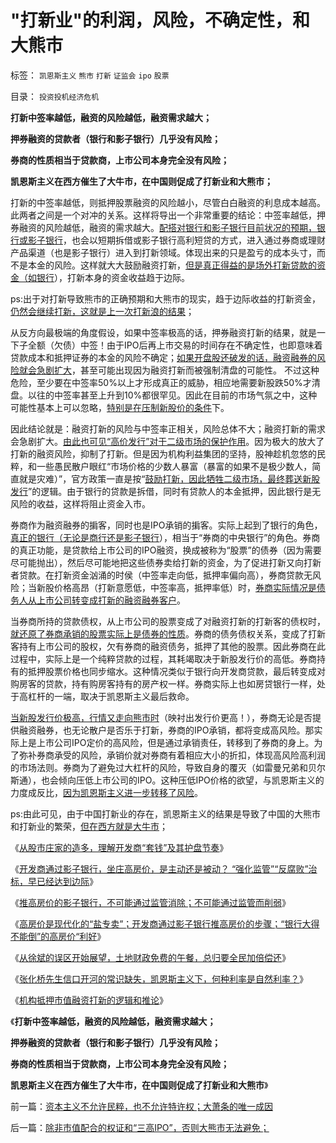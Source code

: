 # &quot;打新业&quot;的利润，风险，不确定性，和大熊市

标签： `凯恩斯主义` `熊市` `打新` `证监会` `ipo` `股票` 

目录： `投资投机经济危机`

**打新中签率越低，融资的风险越低，融资需求越大；**

**押券融资的贷款者（银行和影子银行）几乎没有风险；**

**券商的性质相当于贷款商，上市公司本身完全没有风险；**

**凯恩斯主义在西方催生了大牛市，在中国则促成了打新业和大熊市；**

打新的中签率越低，则抵押股票融资的风险越小，尽管白白融资的利息成本越高。此两者之间是一个对冲的关系。这样将导出一个非常重要的结论：中签率越低，押券融资的风险越低，融资的需求越大。[配搭对银行和影子银行目前状况的预期，银行或影子银行](../../../2013/10/16/影子银行不是地下银行，影子银行流入炒房业，高房价呈癌症恶化.md)，也会以短期拆借或影子银行高利短贷的方式，进入通过券商或理财产品渠道（也是影子银行）进入到打新领域。体现出来的只是盈亏的成本头寸，而不是本金的风险。这样就大大鼓励融资打新，[但是真正得益的是场外打新贷款的资金（如银行](../../../2012/1/12/特权机构的“打新”是凶残的暴政.md)），打新本身的资金收益趋于边际。

ps:出于对打新导致熊市的正确预期和大熊市的现实，趋于边际收益的打新资金，[仍然会继续打新，这就是上一次打新浪的结果](../../../2012/1/11/打新是“圈钱政策”食利者，利益归于金融垄断机构；.md)；

从反方向最极端的角度假设，如果中签率极高的话，押券融资打新的结果，就是一下子全额（欠债）中签！由于IPO后再上市交易的时间存在不确定性，也即意味着贷款成本和抵押证券的本金的风险不确定；[如果开盘股还破发的话，融资融券的风险就会急剧扩大](../../../2012/1/12/新股强制市盈率越低，二级市场失血越大.md)，甚至可能出现因为融资打新而被强制清盘的可能性。
不过这种危险，至少要在中签率50%以上才形成真正的威胁，相应地需要新股跌50%才清盘。以往的中签率甚至上升到10%都很罕见。因此在目前的市场气氛之中，这种可能性基本上可以忽略，[特别是在压制新股价的条件](../../../2013/12/2/IPO不是利空，&nbsp;限制新股高价承销，才是利空.md)下。

因此结论就是：融资打新的风险与中签率正相关，风险总体不大；融资打新的需求会急剧扩大。[由此也可见“高价发行”对于二级市场的保护作用](../../../2013/5/17/新股三高发行，牛市才能健康长久.md)。因为极大的放大了打新的融资风险，抑制了打新。但是因为机构利益集团的坚持，股神趁机忽悠的民粹，和一些愚民散户眼红“市场价格的少数人暴富（暴富的如果不是极少数人，简直就是灾难）”，官方政策一直是按“[鼓励打新，因此牺牲二级市场，最终葬送新股发行](../../../2013/12/2/被中国专家歪曲的里根主义，有中国特色的供给学派.md)”的逻辑。由于银行的贷款是拆借，同时有贷款人的本金抵押，因此银行是无风险的收益，这样将阻止资金入市。

券商作为融资融券的掮客，同时也是IPO承销的掮客。实际上起到了银行的角色，[真正的银行（无论是商行还是影子银行](../../../2013/10/15/炒房业的主要资金，肯定是国有垄断银行的地下信贷.md)），相当于“券商的中央银行”的角色。券商的真正功能，是贷款给上市公司的IPO融资，换成被称为“股票”的债券（因为需要尽可能抛出），然后尽可能地把这些债券卖给打新的资金，为了促进打新又向打新者贷款。在打新资金汹涌的时侯（中签率走向低，抵押率偏向高），券商贷款无风险；当新股价格高昂（打新意愿低，中签率高，抵押率低）时，[券商实际情况是债务人从上市公司转变成打新的融资融券客户](../../../2012/1/30/新股改革从取缔“机构无风险垄断暴利特权”入手.md)。

当券商所持的贷款债权，从上市公司的股票变成了对融资打新的打新客的债权时，[就还原了券商承销的股票实际上是债券的性质](../../../2013/12/2/IPO不是利空，&nbsp;限制新股高价承销，才是利空.md)。券商的债务债权关系，变成了打新客持有上市公司的股权，欠有券商的融资债务，抵押了其他的股票。因此券商在此过程中，实际上是一个纯粹贷款的过程，其耗竭取决于新股发行价的高低。券商持有的抵押股票价格也同步缩水。这种情况类似于银行向开发商贷款，最后转变成对购房客的贷款，持有购房客持有的房产权一样。券商实际上也如房贷银行一样，处于高杠杆的一端，取决于凯恩斯主义最后救命。

[当新股发行价极高，行情又走向熊市时](../../../2013/12/16/肖钢的政策重点是新三板，如何判定其利好？利空？.md)（映衬出发行价更高！），券商无论是否提供融资融券，也无论散户是否乐于打新，券商的IPO承销，都将变成高风险。那实际上是上市公司IPO定价的高风险，但是通过承销责任，转移到了券商的身上。为了弥补券商承受的风险，承销价就对券商有着相应大小的折扣，体现高风险高利润的市场法则。券商为了避免过大杠杆的风险，导致自身的覆灭（如雷曼兄弟和贝尔斯通），也会倾向压低上市公司的IPO。这种压低IPO价格的欲望，与凯恩斯主义的力度成反比，[因为凯恩斯主义进一步转移了风险](../../../2013/7/24/凯恩斯主义的大牛市和大萧条，大混蛋和大笨蛋.md)。

ps:由此可见，由于中国打新业的存在，凯恩斯主义的结果是导致了中国的大熊市和打新业的繁荣，[但在西方就是大牛市](../../../2012/1/8/没有凯恩斯主义就没有股神.md)；





《[从股市庄家的造多，理解开发商“套钱”及其护盘节奏](../../../2013/11/23/从股市庄家的造多，理解开发商“套钱”及其护盘节奏.md)》

《[开发商通过影子银行，坐庄高房价，是主动还是被动？
“强化监管”“反腐败”治标，早已经达到边际](../../../2013/11/30/指望通过“强化监管”“反腐败”治标，早已经达到边际；.md)》

《[推高房价的影子银行，不可能通过监管消除；不可能通过监管而削弱](../../../2013/12/4/推高房价的影子银行，不可能通过监管消除或削弱.md)》

《[高房价是现代化的“盐专卖”；开发商通过影子银行推高房价的步骤；“银行大得不能倒”的高房价“利好](../../../2013/12/7/高房价是现代化的“盐专卖”，惩罚开发商，不可能降低盐价.md)》

《[从徐斌的误区开始展望，土地财政免费的午餐，总归要全民加倍偿还](../../../2014/1/1/从徐斌的误区开始，展望2014年的宏观经济面.md)》

《[张化桥先生信口开河的常识缺失，凯恩斯主义下，何种利率是自然利率？](../../../2014/1/2/张化桥先生信口开河的常识缺失.md)》

《[机构抵押市值融资打新的逻辑和推论](../../../2014/1/7/机构抵押市值融资打新的逻辑和推论.md)》

《**打新中签率越低，融资的风险越低，融资需求越大；**

**押券融资的贷款者（银行和影子银行）几乎没有风险；**

**券商的性质相当于贷款商，上市公司本身完全没有风险；**

**凯恩斯主义在西方催生了大牛市，在中国则促成了打新业和大熊市**》



前一篇：[资本主义不允许民粹，也不允许特许权；大萧条的唯一成因](../../../2014/1/10/资本主义不允许民粹，也不允许特许权；大萧条的唯一成因.md)

后一篇：[除非市值配合的权证和“三高IPO”，否则大熊市无法避免；](../../../2014/1/10/除非市值配合的权证和“三高IPO”，否则大熊市无法避免；.md)